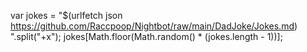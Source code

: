 var jokes = "$(urlfetch json https://github.com/Raccpoop/Nightbot/raw/main/DadJoke/Jokes.md) ".split("+x");
jokes[Math.floor(Math.random() * (jokes.length - 1))];